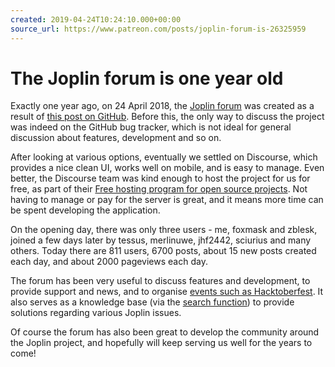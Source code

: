 ```yaml
---
created: 2019-04-24T10:24:10.000+00:00
source_url: https://www.patreon.com/posts/joplin-forum-is-26325959
---
```


# The Joplin forum is one year old

Exactly one year ago, on 24 April 2018, the [Joplin forum](https://discourse.joplinapp.org/) was created as a result of [this post on GitHub](https://github.com/laurent22/joplin/issues/418). Before this, the only way to discuss the project was indeed on the GitHub bug tracker, which is not ideal for general discussion about features, development and so on.

After looking at various options, eventually we settled on Discourse, which provides a nice clean UI, works well on mobile, and is easy to manage. Even better, the Discourse team was kind enough to host the project for us for free, as part of their [Free hosting program for open source projects](https://blog.discourse.org/2016/03/free-discourse-forum-hosting-for-community-friendly-github-projects/). Not having to manage or pay for the server is great, and it means more time can be spent developing the application.

On the opening day, there was only three users - me, foxmask and zblesk, joined a few days later by tessus, merlinuwe, jhf2442, sciurius and many others. Today there are 811 users, 6700 posts, about 15 new posts created each day, and about 2000 pageviews each day.

The forum has been very useful to discuss features and development, to provide support and news, and to organise [events such as Hacktoberfest](https://discourse.joplinapp.org/t/joplin-and-hacktobertfest-2018/752). It also serves as a knowledge base (via the [search function](https://discourse.joplinapp.org/search)) to provide solutions regarding various Joplin issues.

Of course the forum has also been great to develop the community around the Joplin project, and hopefully will keep serving us well for the years to come!